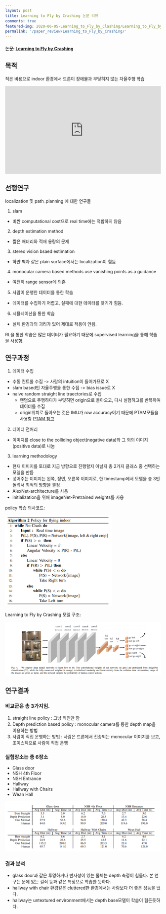 ```yaml
---
layout: post
title: Learning to Fly by Crashing 논문 리뷰
comments: true
featured-img: 2020-06-05-Learning_to_Fly_by_Clashing/Learning_to_Fly_by_Crashing_모델구조
permalink: '/paper_review/Learning_to_Fly_by_Crashing/'
---
```

#### 논문: [Learning to Fly by Crashing](https://arxiv.org/abs/1704.05588)

## 목적
적은 비용으로 indoor 환경에서 드론이 장애물과 부딪히지 않는 자율주행 학습

<style>.embed-container { position: relative; padding-bottom: 56.25%; height: 0; overflow: hidden; max-width: 100%; } .embed-container iframe, .embed-container object, .embed-container embed { position: absolute; top: 0; left: 0; width: 100%; height: 100%; }</style><div class='embed-container'><iframe src='https://www.youtube.com/embed/HbHqC8HimoI' frameborder='0' allowfullscreen></iframe></div>

## 선행연구
localization 및 path_planning 에 대한 연구들
1. slam
  *  비싼 computational cost으로 real time에는 적합하지 않음
2. depth estimation method
  * 짧은 배터리와 적재 용량의 문제
3. stereo vision bsaed estimation
  * 하얀 벽과 같은 plain surface에서는 localization이 힘듬
4. monocular camera based methods use vanishing points as a guidance
  * 여전히 range sensor에 의존
5. 사람이 운행한 데이터를 통한 학습
  * 데이터를 수집하기 어렵고, 실패에 대한 데이터를 찾기가 힘듬.
6. 시뮬레이션을 통한 학습
  * 실제 환경과의 괴리가 있어 제대로 적용이 안됨.

RL을 통한 학습은 많은 데이터가 필요하기 때문에 supervised learning을 통해 학습을 사용함.

## 연구과정
1. 데이터 수집
  * 수동 컨트롤 수집 -> 사람의 intuition이 들어가므로 X
  * slam based인 자율주행을 통한 수집 -> bias issue로 X 
  * naive random straight line traectories로 수집
    - 랜덤으로 주행하다가 부딪히면 origin으로 돌아오고, 다시 실험하고를 반복하여 데이터를 수집
    - origin위치로 돌아오는 것은 IMU가 row accuracy이기 때문에 PTAM모듈을 사용함 
    [PTAM 참고](https://darkpgmr.tistory.com/129)
  
2. 데이터 전처리
  * 이미지를 close to the colliding object(negative data)와 그 외의 이미지(positive data)로 나눔
  
3. learning methodology
  * 현재 이미지를 토대로 지금 방향으로 진행할지 아닐지 총 2가지 클래스 중 선택하는 모델을 만듬
  * 넣어주는 이미지는 왼쪽, 정면, 오른쪽 이미지로, 한 timestamp에서 모델을 총 3번 돌려서 최적의 방향을 결정
  * AlexNet-architecture를 사용
  * initialization을 위해 imageNet-Pretrained weights를 사용
  
  policy 학습 의사코드: 
  
  ![policy 학습 의사코드](https://raw.githubusercontent.com/SUNGBEOMCHOI/SungBeomChoi.github.io/master/assets/img/posts/2020-06-05-Learning_to_Fly_by_Clashing/Policy_for_flying_indoor.jpg)
  
  Learning to Fly by Crashing 모델 구조:
  
  ![Learning to Fly by Crashing 모델 구조](https://github.com/SUNGBEOMCHOI/SungBeomChoi.github.io/blob/master/assets/img/posts/2020-06-05-Learning_to_Fly_by_Clashing/Learning_to_Fly_by_Crashing_%EB%AA%A8%EB%8D%B8%EA%B5%AC%EC%A1%B0.jpg?raw=true)
  
## 연구결과
### 비교군은 총 3가지임.
1. straight line policy : 그냥 직진만 함
2. Depth prediction based policy : monocular camera를 통한 depth map을 이용하는 방법
3. 사람이 직접 운행하는 방법 : 사람은 드론에서 전송되는 monocular 이미지를 보고, 조이스틱으로 사람이 직접 운행

### 실험장소는 총 6장소
  - Glass door
  - NSH 4th Floor
  - NSH Entrance
  - Hallway
  - Hallway with Chairs
  - Wean Hall
  
![연구 결과](https://github.com/SUNGBEOMCHOI/SungBeomChoi.github.io/blob/master/assets/img/posts/2020-06-05-Learning_to_Fly_by_Clashing/%EC%8B%A4%ED%97%98%EA%B2%B0%EA%B3%BC.jpg?raw=true)

### 결과 분석
- glass door과 같은 투명하거나 반사성이 있는 물체는 depth 측정이 힘들다. 본 연구는 문에 있는 걸쇠 등과 같은 특징으로 학습한 듯하다.
- hallway with chair 환경같은 cluttered한 환경에서는 사람보다 더 좋은 성능을 냈다.
- hallway는 untextured environment에서는 depth base모델이 학습이 힘든듯하다.
